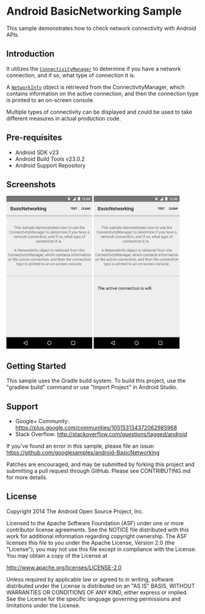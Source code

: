 
Android BasicNetworking Sample
===================================

This sample demonstrates how to check network connectivity with Android APIs.

Introduction
------------

It utilizes the [`ConnectivityManager`][1] to determine if you have
a network connection, and if so, what type of connection it is.

A [`NetworkInfo`][2] object is retrieved from the ConnectivityManager, which contains information
on the active connection, and then the connection type is printed to an on-screen console.

Multiple types of connectivity can be displayed and could be used to take different measures
in actual production code.

[1]: https://developer.android.com/reference/android/net/ConnectivityManager.html
[2]: https://developer.android.com/reference/android/net/NetworkInfo.html

Pre-requisites
--------------

- Android SDK v23
- Android Build Tools v23.0.2
- Android Support Repository

Screenshots
-------------

<img src="screenshots/start.png" height="400" alt="Screenshot"/> <img src="screenshots/tested.png" height="400" alt="Screenshot"/> 

Getting Started
---------------

This sample uses the Gradle build system. To build this project, use the
"gradlew build" command or use "Import Project" in Android Studio.

Support
-------

- Google+ Community: https://plus.google.com/communities/105153134372062985968
- Stack Overflow: http://stackoverflow.com/questions/tagged/android

If you've found an error in this sample, please file an issue:
https://github.com/googlesamples/android-BasicNetworking

Patches are encouraged, and may be submitted by forking this project and
submitting a pull request through GitHub. Please see CONTRIBUTING.md for more details.

License
-------

Copyright 2014 The Android Open Source Project, Inc.

Licensed to the Apache Software Foundation (ASF) under one or more contributor
license agreements.  See the NOTICE file distributed with this work for
additional information regarding copyright ownership.  The ASF licenses this
file to you under the Apache License, Version 2.0 (the "License"); you may not
use this file except in compliance with the License.  You may obtain a copy of
the License at

http://www.apache.org/licenses/LICENSE-2.0

Unless required by applicable law or agreed to in writing, software
distributed under the License is distributed on an "AS IS" BASIS, WITHOUT
WARRANTIES OR CONDITIONS OF ANY KIND, either express or implied.  See the
License for the specific language governing permissions and limitations under
the License.
